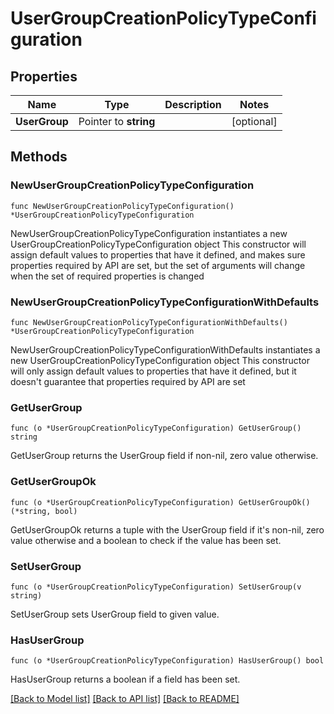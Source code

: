 # UserGroupCreationPolicyTypeConfiguration

## Properties

Name | Type | Description | Notes
------------ | ------------- | ------------- | -------------
**UserGroup** | Pointer to **string** |  | [optional] 

## Methods

### NewUserGroupCreationPolicyTypeConfiguration

`func NewUserGroupCreationPolicyTypeConfiguration() *UserGroupCreationPolicyTypeConfiguration`

NewUserGroupCreationPolicyTypeConfiguration instantiates a new UserGroupCreationPolicyTypeConfiguration object
This constructor will assign default values to properties that have it defined,
and makes sure properties required by API are set, but the set of arguments
will change when the set of required properties is changed

### NewUserGroupCreationPolicyTypeConfigurationWithDefaults

`func NewUserGroupCreationPolicyTypeConfigurationWithDefaults() *UserGroupCreationPolicyTypeConfiguration`

NewUserGroupCreationPolicyTypeConfigurationWithDefaults instantiates a new UserGroupCreationPolicyTypeConfiguration object
This constructor will only assign default values to properties that have it defined,
but it doesn't guarantee that properties required by API are set

### GetUserGroup

`func (o *UserGroupCreationPolicyTypeConfiguration) GetUserGroup() string`

GetUserGroup returns the UserGroup field if non-nil, zero value otherwise.

### GetUserGroupOk

`func (o *UserGroupCreationPolicyTypeConfiguration) GetUserGroupOk() (*string, bool)`

GetUserGroupOk returns a tuple with the UserGroup field if it's non-nil, zero value otherwise
and a boolean to check if the value has been set.

### SetUserGroup

`func (o *UserGroupCreationPolicyTypeConfiguration) SetUserGroup(v string)`

SetUserGroup sets UserGroup field to given value.

### HasUserGroup

`func (o *UserGroupCreationPolicyTypeConfiguration) HasUserGroup() bool`

HasUserGroup returns a boolean if a field has been set.


[[Back to Model list]](../README.md#documentation-for-models) [[Back to API list]](../README.md#documentation-for-api-endpoints) [[Back to README]](../README.md)


